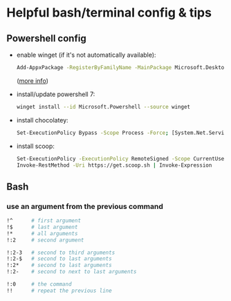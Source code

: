 # Helpful bash/terminal config & tips

## Powershell config

- enable winget (if it's not automatically available):

  ```bash
  Add-AppxPackage -RegisterByFamilyName -MainPackage Microsoft.DesktopAppInstaller_8wekyb3d8bbwe
  ```

  ([more info](https://learn.microsoft.com/en-us/windows/package-manager/winget/#install-winget))

- install/update powershell 7:

  ```bash
  winget install --id Microsoft.Powershell --source winget
  ```

- install chocolatey:

  ```bash
  Set-ExecutionPolicy Bypass -Scope Process -Force; [System.Net.ServicePointManager]::SecurityProtocol = [System.Net.ServicePointManager]::SecurityProtocol -bor 3072; iex ((New-Object System.Net.WebClient).DownloadString('<https://chocolatey.org/install.ps1>'))
  ```

- install scoop:

  ```bash
  Set-ExecutionPolicy -ExecutionPolicy RemoteSigned -Scope CurrentUser
  Invoke-RestMethod -Uri https://get.scoop.sh | Invoke-Expression
  ```

## Bash

### use an argument from the previous command

```bash
!^      # first argument
!$      # last argument
!*      # all arguments
!:2     # second argument

!:2-3   # second to third arguments
!:2-$   # second to last arguments
!:2*    # second to last arguments
!:2-    # second to next to last arguments

!:0     # the command
!!      # repeat the previous line
```
